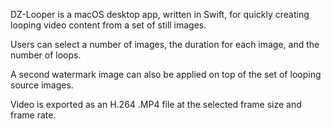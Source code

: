 DZ-Looper is a macOS desktop app, written in Swift, for quickly creating looping video content from a set of still images.

Users can select a number of images, the duration for each image, and the number of loops.

A second watermark image can also be applied on top of the set of looping source images.

Video is exported as an H.264 .MP4 file at the selected frame size and frame rate.